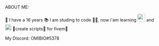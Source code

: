 ABOUT ME:

📅 I have a 16 years 
📚 I am studing to code 🧑‍💻, now i'am learning <img src="https://upload.wikimedia.org/wikipedia/commons/thumb/c/cf/Lua-Logo.svg/1200px-Lua-Logo.svg.png" width="25vw" height="25vh"> and <img src="https://upload.wikimedia.org/wikipedia/commons/1/13/C-Sharp.png" width="20vw" height="20vh"> 
💼create scripts📂 for fivem🐌 

My Discord: OMIBIO#5378

